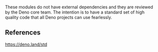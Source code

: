 These modules do not have external dependencies and they are reviewed by the Deno core team. The intention is to have a standard set of high quality code that all Deno projects can use fearlessly.

## References

https://deno.land/std
